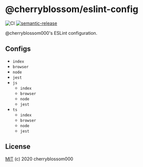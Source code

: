 # @cherryblossom/eslint-config

![CI](https://github.com/cherryblossom000/eslint-config/workflows/CI/badge.svg) [![semantic-release](https://img.shields.io/badge/%20%20%F0%9F%93%A6%F0%9F%9A%80-semantic--release-e10079.svg)](https://github.com/semantic-release/semantic-release)

@cherryblossom000's ESLint configuration.

## Configs

- `index`
- `browser`
- `node`
- `jest`
- `js`
  - `index`
  - `browser`
  - `node`
  - `jest`
- `ts`
  - `index`
  - `browser`
  - `node`
  - `jest`

## License

[MIT](LICENSE) (c) 2020 cherryblossom000
